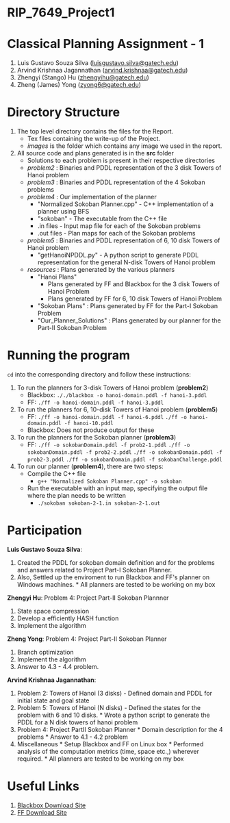 RIP_7649_Project1
=================

Classical Planning Assignment - 1
==================================

1. Luis Gustavo Souza Silva (luisgustavo.silva@gatech.edu)
2. Arvind Krishnaa Jagannathan (arvind.krishnaa@gatech.edu)
3. Zhengyi (Stango) Hu	(zhengyihu@gatech.edu)
4. Zheng (James) Yong (zyong6@gatech.edu)

Directory Structure
===================
1. The top level directory contains the files for the Report.
	* Tex files containing the write-up of the Project.
	* _images_ is the folder which contains any image we used in the report.
2. All source code and plans generated is in the __src__ folder
	* Solutions to each problem is present in their respective directories
	* _problem2_ : Binaries and PDDL representation of the 3 disk Towers of Hanoi problem
	* _problem3_ : Binaries and PDDL representation of the 4 Sokoban problems
	* _problem4_ : Our implementation of the planner
		* "Normalized Sokoban Planner.cpp" - C++ implementation of a planner using BFS
		* "sokoban" - The executable from the C++ file
		* .in files - Input map file for each of the Sokoban problems
		* .out files - Plan maps for each of the Sokoban problems
	* _problem5_ : Binaries and PDDL representation of 6, 10 disk Towers of Hanoi problem
		* "getHanoiNPDDL.py" - A python script to generate PDDL representation for the general N-disk Towers of Hanoi problem
	* _resources_ : Plans generated by the various planners
		* "Hanoi Plans"
			* Plans generated by FF and Blackbox for the 3 disk Towers of Hanoi Problem
			* Plans generated by FF for 6, 10 disk Towers of Hanoi Problem
		* "Sokoban Plans" : Plans generated by FF for the Part-I Sokoban Problem
		* "Our_Planner_Solutions" : Plans generated by our planner for the Part-II Sokoban Problem

Running the program
====================
```cd``` into the corresponding directory and follow these instructions:

1. To run the planners for 3-disk Towers of Hanoi problem (__problem2__)
	* Blackbox: ```././blackbox -o hanoi-domain.pddl -f hanoi-3.pddl```
	* FF: ```./ff -o hanoi-domain.pddl -f hanoi-3.pddl```
2. To run the planners for 6, 10-disk Towers of Hanoi problem (__problem5__)
	* FF: 
		```./ff -o hanoi-domain.pddl -f hanoi-6.pddl```
		```./ff -o hanoi-domain.pddl -f hanoi-10.pddl```
	* Blackbox: Does not produce output for these
3. To run the planners for the Sokoban planner (__problem3__)
	* FF:
		```./ff -o sokobanDomain.pddl -f prob2-1.pddl```
		```./ff -o sokobanDomain.pddl -f prob2-2.pddl```
		```./ff -o sokobanDomain.pddl -f prob2-3.pddl```
		```./ff -o sokobanDomain.pddl -f sokobanChallenge.pddl```
4. To run our planner (__problem4__), there are two steps:
	* Compile the C++ file 
		* ```g++ "Normalized Sokoban Planner.cpp" -o sokoban```
	* Run the executable with an input map, specifying the output file where the plan needs to be written
		* ```./sokoban sokoban-2-1.in sokoban-2-1.out```


Participation
=============

**Luis Gustavo Souza Silva**:
1. Created the PDDL for sokoban domain definition and for the problems and answers related to Project Part-I Sokoban Planner. 
2. Also, Settled up the enviroment to run Blackbox and FF's planner on Windows machines.
		* All planners are tested to be working on my box

**Zhengyi Hu**:
Problem 4: Project Part-II Sokoban Plannner
1. State space compression
2. Develop a efficiently HASH function
3. Implement the algorithm

**Zheng Yong**:
Problem 4: Project Part-II Sokoban Planner
1. Branch optimization
2. Implement the algorithm
3. Answer to 4.3 - 4.4 problem.

**Arvind Krishnaa Jagannathan**:
1. Problem 2: Towers of Hanoi (3 disks) - Defined domain and PDDL for initial state and goal state
2. Problem 5: Towers of Hanoi (N disks) - Defined the states for the problem with 6 and 10 disks.
		* Wrote a python script to generate the PDDL for a N disk towers of hanoi problem
3. Problem 4: Project PartII Sokoban Planner
		* Domain description for the 4 problems
		* Answer to 4.1 - 4.2 problem
4. Miscellaneous
		* Setup Blackbox and FF on Linux box
		* Performed analysis of the computation metrics (time, space etc.,) wherever required.
		* All planners are tested to be working on my box

Useful Links
=============
1. [Blackbox Download Site](http://www.cs.rochester.edu/~kautz/satplan/blackbox/blackbox-download.html)
2. [FF Download Site](http://fai.cs.uni-saarland.de/hoffmann/ff/FF-v2.3.tgz) 
